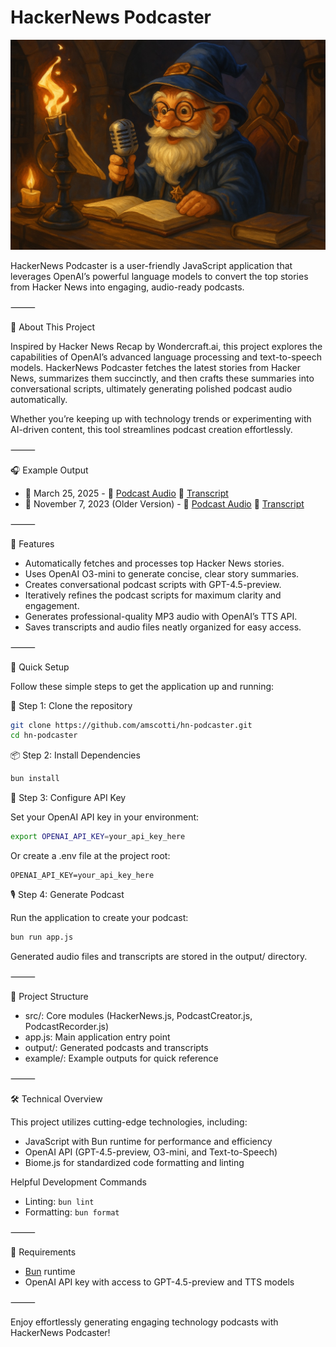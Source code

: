 # HackerNews Podcaster

<p align="center">
    <img src="images/A_stout_wizard_in_a_study_speaking_into_mic.jpg" alt="A stout wizard speaking into a microphone" width="600">
</p>


HackerNews Podcaster is a user-friendly JavaScript application that leverages OpenAI’s powerful language models to convert the top stories from Hacker News into engaging, audio-ready podcasts.

⸻

📖 About This Project

Inspired by Hacker News Recap by Wondercraft.ai, this project explores the capabilities of OpenAI’s advanced language processing and text-to-speech models. HackerNews Podcaster fetches the latest stories from Hacker News, summarizes them succinctly, and then crafts these summaries into conversational scripts, ultimately generating polished podcast audio automatically.

Whether you’re keeping up with technology trends or experimenting with AI-driven content, this tool streamlines podcast creation effortlessly.

⸻

🎧 Example Output
- 📅 March 25, 2025 - 🎤 [Podcast Audio](example/2025-03-25_podcast.mp3) 📝 [Transcript](example/2025-03-25_podcast.txt)
- 📅 November 7, 2023 (Older Version) - 🎤 [Podcast Audio](example/2023-11-07_podcast.mp3) 📝 [Transcript](example/2023-11-07_podcast.txt)

⸻

🌟 Features
- Automatically fetches and processes top Hacker News stories.
- Uses OpenAI O3-mini to generate concise, clear story summaries.
- Creates conversational podcast scripts with GPT-4.5-preview.
- Iteratively refines the podcast scripts for maximum clarity and engagement.
- Generates professional-quality MP3 audio with OpenAI’s TTS API.
- Saves transcripts and audio files neatly organized for easy access.

⸻

🚀 Quick Setup

Follow these simple steps to get the application up and running:

🔧 Step 1: Clone the repository

```bash
git clone https://github.com/amscotti/hn-podcaster.git
cd hn-podcaster
```

📦 Step 2: Install Dependencies

```bash
bun install
```

🔑 Step 3: Configure API Key

Set your OpenAI API key in your environment:

```bash
export OPENAI_API_KEY=your_api_key_here
```

Or create a .env file at the project root:

```
OPENAI_API_KEY=your_api_key_here
```

🎙️ Step 4: Generate Podcast

Run the application to create your podcast:

```bash
bun run app.js
```

Generated audio files and transcripts are stored in the output/ directory.

⸻

📂 Project Structure
- src/: Core modules (HackerNews.js, PodcastCreator.js, PodcastRecorder.js)
- app.js: Main application entry point
- output/: Generated podcasts and transcripts
- example/: Example outputs for quick reference

⸻

🛠️ Technical Overview

This project utilizes cutting-edge technologies, including:
- JavaScript with Bun runtime for performance and efficiency
- OpenAI API (GPT-4.5-preview, O3-mini, and Text-to-Speech)
- Biome.js for standardized code formatting and linting

Helpful Development Commands
- Linting: `bun lint`
- Formatting: `bun format`

⸻

📌 Requirements
- [Bun](https://bun.sh/) runtime
- OpenAI API key with access to GPT-4.5-preview and TTS models

⸻

Enjoy effortlessly generating engaging technology podcasts with HackerNews Podcaster!